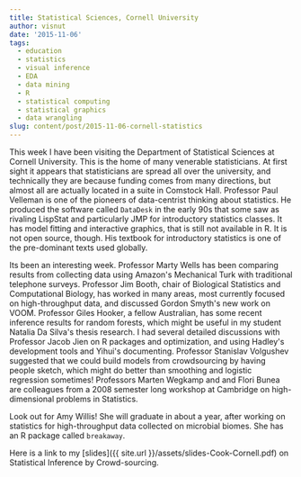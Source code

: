 ```yaml
---
title: Statistical Sciences, Cornell University
author: visnut
date: '2015-11-06'
tags:
  - education
  - statistics
  - visual inference
  - EDA
  - data mining
  - R
  - statistical computing
  - statistical graphics
  - data wrangling
slug: content/post/2015-11-06-cornell-statistics
---
```


This week I have been visiting the Department of Statistical Sciences at Cornell University. This is the home of many venerable statisticians. At first sight it appears that statisticians are spread all over the university, and technically they are because funding comes from many directions, but almost all are actually located in a suite in Comstock Hall. Professor Paul Velleman is one of the pioneers of data-centrist thinking about statistics. He produced the software called `DataDesk` in the early 90s that some saw as rivaling LispStat and particularly JMP for introductory statistics classes. It has model fitting and interactive graphics, that is still not available in R. It is not open source, though. His textbook for introductory statistics is one of the pre-dominant texts used globally.

Its been an interesting week. Professor Marty Wells has been comparing results from collecting data using Amazon's Mechanical Turk with traditional telephone surveys. Professor Jim Booth, chair of Biological Statistics and Computational Biology, has worked in many areas, most currently focused on high-throughput data, and discussed Gordon Smyth's new work on VOOM. Professor Giles Hooker, a fellow Australian, has some recent inference results for random forests, which might be useful in my student Natalia Da Silva's thesis research. I had several detailed discussions with Professor  Jacob Jien on R packages and optimization, and using Hadley's development tools and Yihui's documenting. Professor Stanislav Volgushev suggested that we could build models from crowdsourcing by having people sketch, which might do better than smoothing and logistic regression sometimes! Professors Marten Wegkamp and and Flori Bunea are colleagues from a 2008 semester long workshop at Cambridge on high-dimensional problems in Statistics.  

Look out for Amy Willis! She will graduate in about a year, after working on statistics for high-throughput data collected on microbial biomes. She has an R package called `breakaway`. 

Here is a link to my [slides]({{ site.url }}/assets/slides-Cook-Cornell.pdf) on Statistical Inference by Crowd-sourcing.


